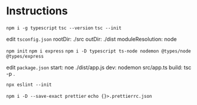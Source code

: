 # Instructions

`npm i -g typescript`
`tsc --version`
`tsc --init`

edit `tsconfig.json`
  rootDir: ./src
  outDir: ./dist
  moduleResolution: node

`npm init`
`npm i express`
`npm i -D typescript ts-node nodemon @types/node @types/express`

edit `package.json`
  start: noe ./dist/app.js
  dev: nodemon src/app.ts
  build: tsc -p .

`npx eslint --init`

`npm i -D --save-exact prettier`
`echo {}>.prettierrc.json`
